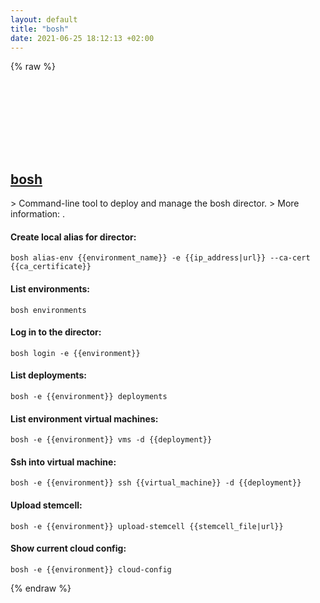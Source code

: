 ```yaml
---
layout: default
title: "bosh"
date: 2021-06-25 18:12:13 +02:00
---
```

{% raw %}
<h2 id="bosh">
  <a href="/en/common/bosh.html">bosh</a> <a href="#bosh"><svg class="icon">
    <use href="/assets/images/unicode_sprite.svg#link" />
  </svg></a>
</h2>
> Command-line tool to deploy and manage the bosh director.
> More information: <https://bosh.io/docs/cli-v2/>.

#### Create local alias for director:
```shell
bosh alias-env {{environment_name}} -e {{ip_address|url}} --ca-cert {{ca_certificate}}
```
#### List environments:
```shell
bosh environments
```
#### Log in to the director:
```shell
bosh login -e {{environment}} 
```
#### List deployments:
```shell
bosh -e {{environment}} deployments
```
#### List environment virtual machines:
```shell
bosh -e {{environment}} vms -d {{deployment}}
```
#### Ssh into virtual machine:
```shell
bosh -e {{environment}} ssh {{virtual_machine}} -d {{deployment}}
```
#### Upload stemcell:
```shell
bosh -e {{environment}} upload-stemcell {{stemcell_file|url}}
```
#### Show current cloud config:
```shell
bosh -e {{environment}} cloud-config
```
{% endraw %}